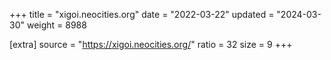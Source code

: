+++
title = "xigoi.neocities.org"
date = "2022-03-22"
updated = "2024-03-30"
weight = 8988

[extra]
source = "https://xigoi.neocities.org/"
ratio = 32
size = 9
+++
